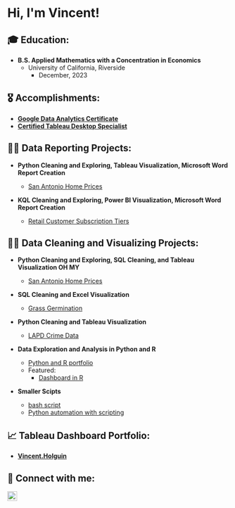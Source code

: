 <h1>Hi, I'm Vincent! </h1>

<h2>🎓 Education:</h2>

- <b>B.S. Applied Mathematics with a Concentration in Economics</b>
  - University of California, Riverside
      - December, 2023

<h2>🎖 Accomplishments:</h2>

- <b>[Google Data Analytics Certificate](https://www.coursera.org/account/accomplishments/professional-cert/6TM3F9WLB9B8?utm_source=link&utm_medium=certificate&utm_content=cert_image&utm_campaign=sharing_cta&utm_product=prof)</b>
- <b>[Certified Tableau Desktop Specialist](https://www.credly.com/badges/29931a08-4ebc-4536-995a-3c7c72d8c253)</b>

<h2>👨‍🏫 Data Reporting Projects:</h2>

- <b>Python Cleaning and Exploring, Tableau Visualization, Microsoft Word Report Creation</b>
  - [San Antonio Home Prices](https://github.com/V-Holguin/SanAntonioHomes)

- <b>KQL Cleaning and Exploring, Power BI Visualization, Microsoft Word Report Creation</b>
  - [Retail Customer Subscription Tiers](https://github.com/V-Holguin/SubscriptionTiers)

<h2>👨‍💻 Data Cleaning and Visualizing Projects:</h2>

- <b>Python Cleaning and Exploring, SQL Cleaning, and Tableau Visualization OH MY</b>
  - [San Antonio Home Prices](https://github.com/V-Holguin/SanAntonioHomes/tree/main)

- <b>SQL Cleaning and Excel Visualization</b>
  - [Grass Germination](https://github.com/V-Holguin/Grass-Germination/tree/main)
 
- <b>Python Cleaning and Tableau Visualization</b>
  - [LAPD Crime Data](https://github.com/V-Holguin/LAPD-Crime)

- <b>Data Exploration and Analysis in Python and R</b>
  - [Python and R portfolio](https://github.com/V-Holguin/Data-Exploration/tree/main)
  - Featured:
      - [Dashboard in R](https://github.com/V-Holguin/Data-Exploration/tree/main/AmazonBooks)

- <b>Smaller Scipts</b>
  - [bash script](https://github.com/V-Holguin/SimpleBash/tree/main)
  - [Python automation with scripting](https://github.com/V-Holguin/PythonScripting)
 
<h2>📈 Tableau Dashboard Portfolio:</h2>

- <b>[Vincent.Holguin](https://public.tableau.com/app/profile/vincent.holguin/vizzes)

<h2> 🤳 Connect with me:</h2>

[<img align="left" alt="VincentHolguin | LinkedIn" width="22px" src="https://cdn.jsdelivr.net/npm/simple-icons@v3/icons/linkedin.svg" />][linkedin]

[linkedin]: https://www.linkedin.com/in/vincent-holguin-860635296/
